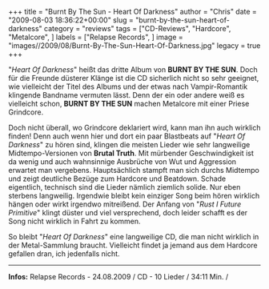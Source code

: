 +++
title = "Burnt By The Sun - Heart Of Darkness"
author = "Chris"
date = "2009-08-03 18:36:22+00:00"
slug = "burnt-by-the-sun-heart-of-darkness"
category = "reviews"
tags = ["CD-Reviews", "Hardcore", "Metalcore", ]
labels = ["Relapse Records", ]
image = "images//2009/08/Burnt-By-The-Sun-Heart-Of-Darkness.jpg"
legacy = true
+++

"_Heart Of Darkness_" heißt das dritte Album von **BURNT BY THE SUN**. Doch für die Freunde düsterer Klänge ist die CD sicherlich nicht so sehr geeignet, wie vielleicht der Titel des Albums und der etwas nach Vampir-Romantik klingende Bandname vermuten lässt.
Denn der ein oder andere weiß es vielleicht schon, **BURNT BY THE SUN** machen Metalcore mit einer Priese Grindcore.

Doch nicht überall, wo Grindcore deklariert wird, kann man ihn auch wirklich finden! Denn auch wenn hier und dort ein paar Blastbeats auf "_Heart Of Darkness_" zu hören sind, klingen die meisten Lieder wie sehr langweilige Midtempo-Versionen von **Brutal Truth**. Mit mürbender Geschwindigkeit ist da wenig und auch wahnsinnige Ausbrüche von Wut und Aggression erwartet man vergebens. Hauptsächlich stampft man sich durchs Midtempo und zeigt deutliche Bezüge zum Hardcore und Beatdown. Schade eigentlich, technisch sind die Lieder nämlich ziemlich solide. Nur eben sterbens langweilig. Irgendwie bleibt kein einziger Song beim hören wirklich hängen oder wirkt irgendwo mitreißend. Der Anfang von "_Rust I Future Primitive_" klingt düster und viel versprechend, doch leider schafft es der Song nicht wirklich in Fahrt zu kommen.

So bleibt "_Heart Of Darkness_" eine langweilige CD, die man nicht wirklich in der Metal-Sammlung braucht. Vielleicht findet ja jemand aus dem Hardcore gefallen dran, ich jedenfalls nicht.





---
**Infos:**
Relapse Records - 24.08.2009 / 
CD - 10 Lieder / 34:11 Min. / 
